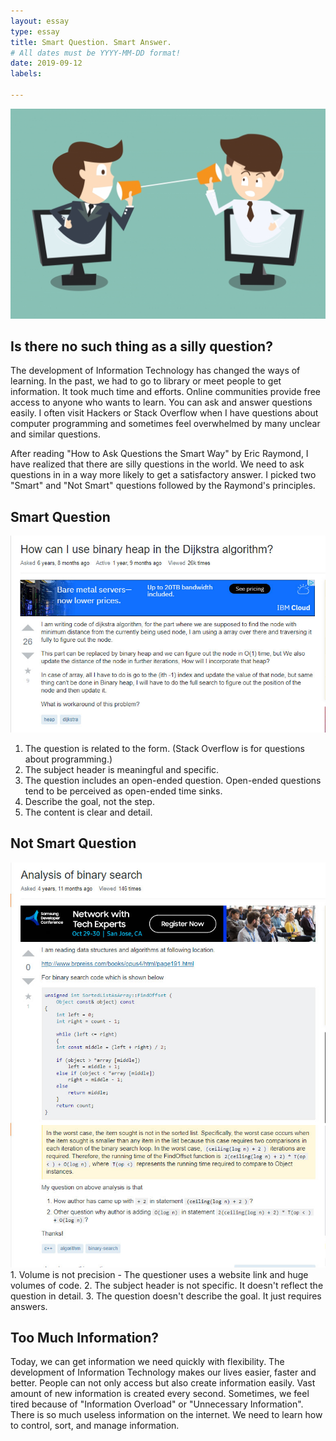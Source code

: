 ```yaml
---
layout: essay
type: essay
title: Smart Question. Smart Answer.
# All dates must be YYYY-MM-DD format!
date: 2019-09-12
labels:

---
```

<img class="ui image" src="../images/communication.jpg">

## Is there no such thing as a silly question?
The development of Information Technology has changed the ways of learning.  In the past, we had to go to library or meet people to get information. It took much time and efforts. Online communities provide free access to anyone who wants to learn. You can ask and answer questions easily. I often visit Hackers or Stack Overflow when I have questions about computer programming and sometimes feel overwhelmed by many unclear and similar questions.

After reading "How to Ask Questions the Smart Way" by Eric Raymond, I have realized that there are silly questions in the world. We need to ask questions in in a way more likely to get a satisfactory answer. I picked two "Smart" and "Not Smart" questions followed by the Raymond's principles.

## Smart Question
<img class="ui image" src="../images/smart_question.jpg">

1. The question is related to the form. (Stack Overflow is for questions about programming.)
2. The subject header is meaningful and specific. 
3. The question includes an open-ended question. Open-ended questions tend to be perceived as open-ended time sinks. 
4. Describe the goal, not the step. 
5. The content is clear and detail.


## Not Smart Question
<img class="ui image" src="../images/unsmart_question.jpg">
1. Volume is not precision - The questioner uses a website link and huge volumes of code. 
2. The subject header is not specific. It doesn't reflect the question in detail. 
3. The question doesn't describe the goal. It just requires answers.

 
## Too Much Information?
Today, we can get information we need quickly with flexibility. The development of Information Technology makes our lives easier, faster and better. People can not only access but also create information easily.  Vast amount of new information is created every second. Sometimes, we feel tired because of "Information Overload" or "Unnecessary Information". There is so much useless information on the internet. We need to learn how to control, sort, and manage information. 


